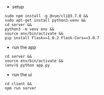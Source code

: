 - setup
```
sudo npm install -g @vue/cli@3.7.0 &&
sudo apt-get install python3-venv &&
cd server &&
python3 -m venv env &&
source env/bin/activate &&
pip install Flask==1.0.2 Flask-Cors==3.0.7
```

- run the app
```
cd server &&
source env/bin/activate &&
(env)$ python app.py
```

- run the ui
```
cd client &&
npm run server
```